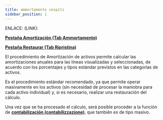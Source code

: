 ```yaml
---
title: ammortamento cespiti
sidebar_position: 1
---
```


ENLACE: (LINK):

**[Pestaña Amortización (Tab Ammortamento)](/docs/finance-area/fixed-assets/procedures/fixed-asset-depreciation/depreciation)**

**[Pestaña Restaurar (Tab Ripristina)](/docs/finance-area/fixed-assets/procedures/fixed-asset-depreciation/restore)**

 

El procedimiento de Amortización de activos permite calcular las amortizaciones anuales para las líneas visualizadas y seleccionadas, de acuerdo con los porcentajes y tipos estándar previstos en las categorías de activos.

Es el procedimiento estándar recomendado, ya que permite operar masivamente en los activos (sin necesidad de procesar la maniobra para cada activo individual) y, si es necesario, realizar una restauración del cálculo.

Una vez que se ha procesado el cálculo, será posible proceder a la función de **[contabilización (contabilizzazione)](/docs/finance-area/fixed-assets/accounting/depreciation)**, que también es de tipo masivo.
